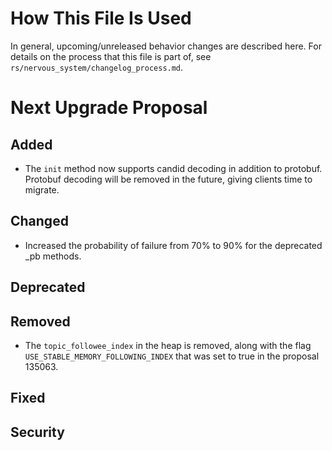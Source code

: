 # How This File Is Used

In general, upcoming/unreleased behavior changes are described here. For details
on the process that this file is part of, see
`rs/nervous_system/changelog_process.md`.


# Next Upgrade Proposal

## Added

* The `init` method now supports candid decoding in addition to protobuf. Protobuf decoding will be
  removed in the future, giving clients time to migrate.

## Changed

* Increased the probability of failure from 70% to 90% for the deprecated _pb methods.

## Deprecated

## Removed

* The `topic_followee_index` in the heap is removed, along with the flag
  `USE_STABLE_MEMORY_FOLLOWING_INDEX` that was set to true in the proposal 135063.

## Fixed

## Security
